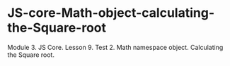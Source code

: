 # JS-core-Math-object-calculating-the-Square-root
Module 3. JS Core. Lesson 9. Test 2. Math namespace object. Calculating the Square root.
